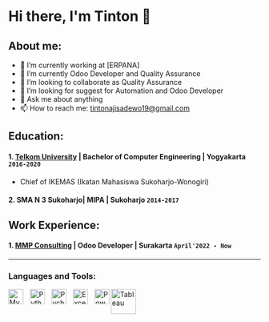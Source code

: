 # Hi there, I'm Tinton 👋
## About me:
- 🔭 I’m currently working at [ERPANA]
- 🌱 I’m currently Odoo Developer and Quality Assurance
- 👯 I’m looking to collaborate as Quality Assurance
- 🤔 I’m looking for suggest for Automation and Odoo Developer
- 💬 Ask me about anything
- 📫 How to reach me: tintonajisadewo19@gmail.com

## Education:

#### 1. [Telkom University]([https://telkomuniversity.ac.id/]) | Bachelor of Computer Engineering | Yogyakarta `2016-2020`
   - Chief of IKEMAS (Ikatan Mahasiswa Sukoharjo-Wonogiri)

#### 2. SMA N 3 Sukoharjo| MIPA | Sukoharjo `2014-2017`

## Work Experience:
#### 1. [MMP Consulting](https://www.mmpconsulting.net) | Odoo Developer | Surakarta `April'2022 - Now`
---

### Languages and Tools:

<img align="left" alt="MySQL" width="30px" src="https://cdn.jsdelivr.net/gh/devicons/devicon/icons/mysql/mysql-original.svg" style="padding-right:10px;" />
<img align="left" alt="Python" width="30px" src="https://upload.wikimedia.org/wikipedia/commons/thumb/c/c3/Python-logo-notext.svg/110px-Python-logo-notext.svg.png?20100317150552" style="padding-right:10px;" />
<img align="left" alt="Pycharm" width="30px" src="https://upload.wikimedia.org/wikipedia/commons/thumb/1/1d/PyCharm_Icon.svg/220px-PyCharm_Icon.svg.png" style="padding-right:10px;" />
<img align="left" alt="Excel" width="30px" src="https://is2-ssl.mzstatic.com/image/thumb/Purple126/v4/a8/fd/5a/a8fd5a84-c6f1-355f-3b9f-6e86598efaa3/XCEL.png/1200x630bb.png" style="padding-right:10px;" />
<img align="left" alt="Power BI" width="30px" src="https://powerbi.microsoft.com/pictures/application-logos/svg/powerbi.svg" style="padding-right:0px;" />
<img align="left" alt="Tableau" width="50px" src="https://logos-world.net/wp-content/uploads/2021/10/Tableau-Symbol.png" style="padding-right:10px;" />

<br />
<br />
